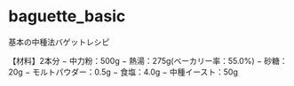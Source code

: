# baguette_basic
基本の中種法バゲットレシピ


【材料】2本分
− 中力粉：500g
− 熱湯：275g(ベーカリー率：55.0%)
− 砂糖：20g
− モルトパウダー：0.5g
− 食塩：4.0g
− 中種イースト：50g
